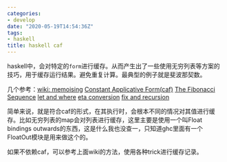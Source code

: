 ```yaml
---
categories: 
- develop
date: "2020-05-19T14:54:36Z"
tags: 
- haskell
title: haskell caf
---
```


haskell中，会对特定的`form`进行缓存。从而产生出了一些使用无穷列表等方案的技巧，用于缓存运行结果。避免重复计算。最典型的例子就是斐波那契数。


几个参考：[wiki: memoising](https://wiki.haskell.org/Memoization) 
[Constant Applicative Form(caf)](https://wiki.haskell.org/Constant_applicative_form)
[The Fibonacci Sequence](https://wiki.haskell.org/The_Fibonacci_sequence)
[let and where](https://wiki.haskell.org/Let_vs._Where#Problems_with_where)
[eta conversion](https://wiki.haskell.org/Eta_conversion)
[fix and recursion](https://en.wikibooks.org/wiki/Haskell/Fix_and_recursion)

简单来说，就是符合caf的形式，在其执行时，会根本不同的情况对其值进行缓存。比如无穷列表的map会对列表进行缓存，这里主要是使用一个叫Float bindings outwards的东西，这是什么我也没查一，只知道ghc里面有一个FloatOut模块是用来做这个的。

如果不依赖caf，可以参考上面wiki的方法，使用各种trick进行缓存记录。
